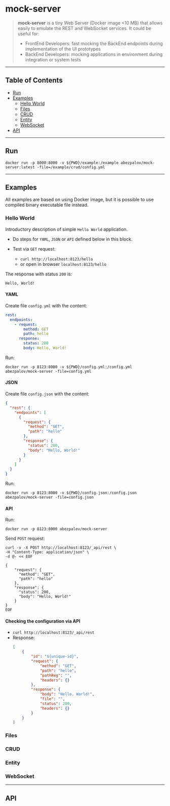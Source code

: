 # mock-server
> **mock-server** is a tiny Web Server (Docker image <10 MB) that allows easily to emulate the REST and WebSocket services.
> It could be useful for:
> * FrontEnd Developers: fast mocking the BackEnd endpoints during implementation of the UI prototypes
> * BackEnd Developers: mocking applications in environment during integration or system tests 
---

## Table of Contents
* [Run](#run)
* [Examples](#examples)
    * [Hello World](#hello-world)
    * [Files](#files)
    * [CRUD](#crud)
    * [Entity](#entity)
    * [WebSocket](#websocket)
* [API](#api)

---
## Run

`docker run -p 8000:8000 -v ${PWD}/example:/example abezpalov/mock-server:latest -file=/example/crud/config.yml`

---

## Examples
All examples are based on using Docker image, but it is possible to use compiled binary executable file instead.

### Hello World
Introductory description of simple `Hello World` application.
* Do steps for `YAML`, `JSON` or `API` defined below in this block.

* Test via `GET` request:
  * `curl http://localhost:8123/hello`
  * or open in browser `localhost:8123/hello`

The response with status `200` is:
```
Hello, World!
```

#### YAML
Create file `config.yml` with the content:
```yaml
rest:
  endpoints:
    - request:
        method: GET
        path: hello
      response:
        status: 200
        body: Hello, World!
```
Run:
```console
docker run -p 8123:8000 -v ${PWD}/config.yml:/config.yml abezpalov/mock-server -file=config.yml

```

#### JSON
Create file `config.json` with the content:
```json
{
  "rest": {
    "endpoints": [
      {
        "request": {
          "method": "GET",
          "path": "hello"
        },
        "response": {
          "status": 200,
          "body": "Hello, World!"
        }
      }
    ]
  }
}
```
Run:
```console
docker run -p 8123:8000 -v ${PWD}/config.json:/config.json abezpalov/mock-server -file=config.json

```

#### API
Run:
```console
docker run -p 8123:8000 abezpalov/mock-server
```
Send `POST` request:
```console
curl -v -X POST http://localhost:8123/_api/rest \
-H "Content-Type: application/json" \
-d @- << EOF

{
    "request": {
      "method": "GET",
      "path": "hello"
    },
    "response": {
      "status": 200,
      "body": "Hello, World!"
    }
}
EOF
```

#### Checking the configuration via API
* `curl http://localhost:8123/_api/rest`
* Response:
    ```json
    [
        {
            "id": "${unique-id}",
            "request": {
                "method": "GET",
                "path": "hello",
                "pathReg": "",
                "headers": {}
            },
            "response": {
                "body": "Hello, World!",
                "file": "",
                "status": 200,
                "headers": {}
            }
        }
    ]
    ```

### Files
### CRUD
### Entity
### WebSocket

---
## API


